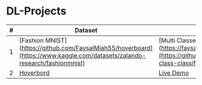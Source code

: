 # DL-Projects

| # |    Dataset            |    Code    |
|---| --------------------- | ---------------- |
| 1 | [Fashion MNIST](https://github.com/FaysalMiah55/hoverboard](https://www.kaggle.com/datasets/zalando-research/fashionmnist) | [Multi Classe Image Classification](https://faysalmiah55.github.io/hoverboard/](https://github.com/FaysalMiah55/multi-class-classification-mnist-fashion) |
| 2 | [Hoverbord](https://www.kaggle.com/datasets/zalando-research/fashionmnist) | [Live Demo](https://faysalmiah55.github.io/hoverboard/) |
